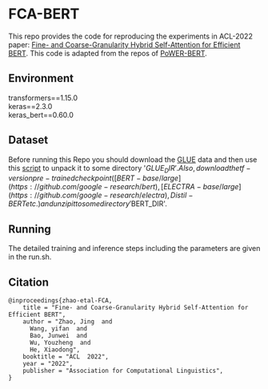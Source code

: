 # FCA-BERT
This repo provides the code for reproducing the experiments in ACL-2022 paper: [Fine- and Coarse-Granularity Hybrid Self-Attention for Efficient BERT](https://arxiv.org/pdf/2203.09055.pdf). This code is adapted from the repos of  [PoWER-BERT](https://github.com/IBM/PoWER-BERT).



## Environment
transformers==1.15.0 <br>
keras==2.3.0 <br>
keras_bert==0.60.0  


## Dataset
Before running this Repo you should download the [GLUE](https://gluebenchmark.com/tasks) data and then use this [script](https://gist.github.com/W4ngatang/60c2bdb54d156a41194446737ce03e2e) to unpack it to some directory '$GLUE_DIR'. Also, download the tf-version pre-trained checkpoint([BERT-base/large](https://github.com/google-research/bert), [ELECTRA-base/large](https://github.com/google-research/electra), Distil-BERT etc.) and unzip it to some directory '$BERT_DIR'. 

## Running
The detailed training and inference steps including the parameters are given in the run.sh.


## Citation

```
@inproceedings{zhao-etal-FCA,
    title = "Fine- and Coarse-Granularity Hybrid Self-Attention for Efficient BERT",
    author = "Zhao, Jing  and
      Wang, yifan  and
      Bao, Junwei  and
      Wu, Youzheng  and
      He, Xiaodong",
    booktitle = "ACL  2022",
    year = "2022",
    publisher = "Association for Computational Linguistics",
}

```

